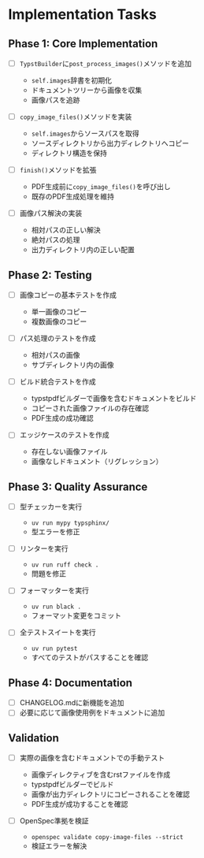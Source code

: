 # Implementation Tasks

## Phase 1: Core Implementation

- [ ] `TypstBuilder`に`post_process_images()`メソッドを追加
  - `self.images`辞書を初期化
  - ドキュメントツリーから画像を収集
  - 画像パスを追跡

- [ ] `copy_image_files()`メソッドを実装
  - `self.images`からソースパスを取得
  - ソースディレクトリから出力ディレクトリへコピー
  - ディレクトリ構造を保持

- [ ] `finish()`メソッドを拡張
  - PDF生成前に`copy_image_files()`を呼び出し
  - 既存のPDF生成処理を維持

- [ ] 画像パス解決の実装
  - 相対パスの正しい解決
  - 絶対パスの処理
  - 出力ディレクトリ内の正しい配置

## Phase 2: Testing

- [ ] 画像コピーの基本テストを作成
  - 単一画像のコピー
  - 複数画像のコピー

- [ ] パス処理のテストを作成
  - 相対パスの画像
  - サブディレクトリ内の画像

- [ ] ビルド統合テストを作成
  - typstpdfビルダーで画像を含むドキュメントをビルド
  - コピーされた画像ファイルの存在確認
  - PDF生成の成功確認

- [ ] エッジケースのテストを作成
  - 存在しない画像ファイル
  - 画像なしドキュメント（リグレッション）

## Phase 3: Quality Assurance

- [ ] 型チェッカーを実行
  - `uv run mypy typsphinx/`
  - 型エラーを修正

- [ ] リンターを実行
  - `uv run ruff check .`
  - 問題を修正

- [ ] フォーマッターを実行
  - `uv run black .`
  - フォーマット変更をコミット

- [ ] 全テストスイートを実行
  - `uv run pytest`
  - すべてのテストがパスすることを確認

## Phase 4: Documentation

- [ ] CHANGELOG.mdに新機能を追加
- [ ] 必要に応じて画像使用例をドキュメントに追加

## Validation

- [ ] 実際の画像を含むドキュメントでの手動テスト
  - 画像ディレクティブを含むrstファイルを作成
  - typstpdfビルダーでビルド
  - 画像が出力ディレクトリにコピーされることを確認
  - PDF生成が成功することを確認

- [ ] OpenSpec準拠を検証
  - `openspec validate copy-image-files --strict`
  - 検証エラーを解決
